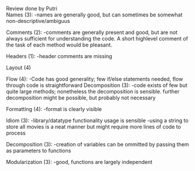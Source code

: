 Review done by Putri <br/>
Names (3):
-names are generally good, but can sometimes be somewhat non-descriptive/ambiguus

Comments (2):
-comments are generally present and good, but are not always sufficient for understanding the code. A short highlevel comment of the task of each method would be pleasant.

Headers (1):
-header comments are missing

Layout (4)

Flow (4):
-Code has good generality; few if/else statements needed, flow through code is straightforward
Decomposition (3): 
-code exists of few but quite large methods; nonetheless the decomposition is sensible. further decomposition might be possible, but probably not necessary

Formatting (4):
-format is clearly visible

Idiom (3):
-library/datatype functionality usage is sensible
-using a string to store all movies is a neat manner but might require more lines of code to process

Decomposition (3):
-creation of variables can be ommitted by passing them as parameters to functions

Modularization (3): 
-good, functions are largely independent
